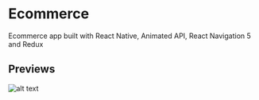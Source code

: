 # Ecommerce

Ecommerce app built with React Native, Animated API, React Navigation 5 and Redux

## Previews

![alt text](https://github.com/Jonnylie/Movie-Kiosk/blob/master/apps/assets/Demo-app.gif)
